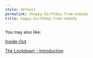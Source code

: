 ```yaml
---
style: default
permalink: Xhappy-birthday-from-nobody
title: happy-birthday-from-nobody
---
```

You may also like:

[Inside-Out](http://scp-wiki.net/inside-out)

[The Lockdown - Introduction](http://scp-wiki.net/the-lockdown)

